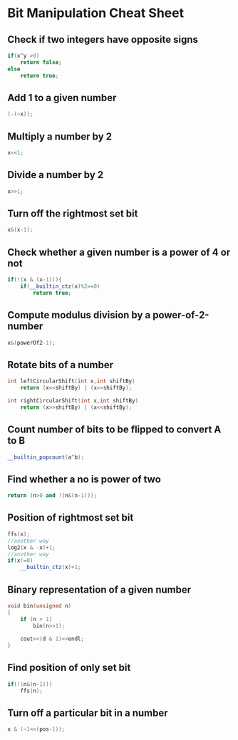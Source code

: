 # Bit Manipulation Cheat Sheet

## Check if two integers have opposite signs
```c++
if(x^y >0)
    return false;
else
    return true;
```

## Add 1 to a given number
```c++
(-(~x));
```

## Multiply a number by 2
```c++
x<<1;
```

## Divide a number by 2
```c++
x>>1;
```

## Turn off the rightmost set bit
```c++
x&(x-1);
```

## Check whether a given number is a power of 4 or not
```c++
if(!(x & (x-1))){
    if(__builtin_ctz(x)%2==0)
        return true;
```

## Compute modulus division by a power-of-2-number
```c++
x&(powerOf2-1);
```

## Rotate bits of a number
```c++
int leftCircularShift(int x,int shiftBy)
    return (x<<shiftBy) | (x>>shiftBy);

int rightCircularShift(int x,int shiftBy)
    return (x>>shiftBy) | (x<<shiftBy);
```

## Count number of bits to be flipped to convert A to B
```c++
__builtin_popcount(a^b);
```

## Find whether a no is power of two
```c++
return (n>0 and !(n&(n-1)));
```

## Position of rightmost set bit
```c++
ffs(x);
//another way
log2(x & -x)+1;
//another way
if(x!=0)
    __builtin_ctz(x)+1;
```

## Binary representation of a given number
```c++
void bin(unsigned n) 
{ 
    if (n > 1) 
        bin(n>>1); 
      
    cout<<(d & 1)<<endl;
}
```

## Find position of only set bit
```c++
if(!(n&(n-1)))
	ffs(n);
```

## Turn off a particular bit in a number
```c++
x & (~1<<(pos-1));
```